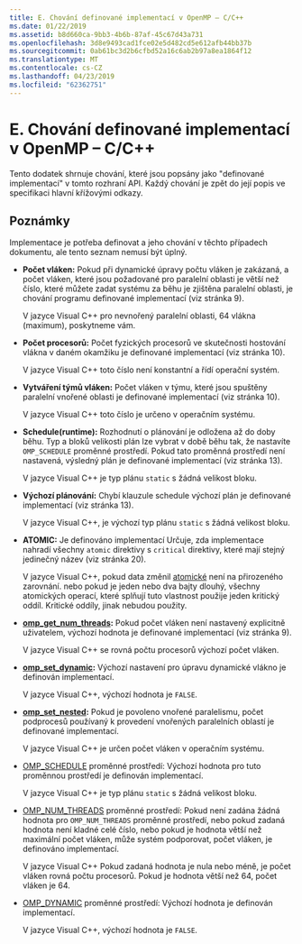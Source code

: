 ```yaml
---
title: E. Chování definované implementací v OpenMP – C/C++
ms.date: 01/22/2019
ms.assetid: b8d660ca-9bb3-4b6b-87af-45c67d43a731
ms.openlocfilehash: 3d8e9493cad1fce02e5d482cd5e612afb44bb37b
ms.sourcegitcommit: 0ab61bc3d2b6cfbd52a16c6ab2b97a8ea1864f12
ms.translationtype: MT
ms.contentlocale: cs-CZ
ms.lasthandoff: 04/23/2019
ms.locfileid: "62362751"
---
```

# <a name="e-implementation-defined-behaviors-in-openmp-cc"></a>E. Chování definované implementací v OpenMP – C/C++

Tento dodatek shrnuje chování, které jsou popsány jako "definované implementací" v tomto rozhraní API.  Každý chování je zpět do její popis ve specifikaci hlavní křížovými odkazy.

## <a name="remarks"></a>Poznámky

Implementace je potřeba definovat a jeho chování v těchto případech dokumentu, ale tento seznam nemusí být úplný.

- **Počet vláken:** Pokud při dynamické úpravy počtu vláken je zakázaná, a počet vláken, které jsou požadované pro paralelní oblasti je větší než číslo, které můžete zadat systému za běhu je zjištěna paralelní oblasti, je chování programu definované implementací (viz stránka 9).

   V jazyce Visual C++ pro nevnořený paralelní oblasti, 64 vlákna (maximum), poskytneme vám.

- **Počet procesorů:** Počet fyzických procesorů ve skutečnosti hostování vlákna v daném okamžiku je definované implementací (viz stránka 10).

   V jazyce Visual C++ toto číslo není konstantní a řídí operační systém.

- **Vytváření týmů vláken:** Počet vláken v týmu, které jsou spuštěny paralelní vnořené oblasti je definované implementací (viz stránka 10).

   V jazyce Visual C++ toto číslo je určeno v operačním systému.

- **Schedule(runtime):** Rozhodnutí o plánování je odložena až do doby běhu. Typ a bloků velikosti plán lze vybrat v době běhu tak, že nastavíte `OMP_SCHEDULE` proměnné prostředí. Pokud tato proměnná prostředí není nastavená, výsledný plán je definované implementací (viz stránka 13).

   V jazyce Visual C++ je typ plánu `static` s žádná velikost bloku.

- **Výchozí plánování:** Chybí klauzule schedule výchozí plán je definované implementací (viz stránka 13).

   V jazyce Visual C++, je výchozí typ plánu `static` s žádná velikost bloku.

- **ATOMIC:** Je definováno implementací Určuje, zda implementace nahradí všechny `atomic` direktivy s `critical` direktivy, které mají stejný jedinečný název (viz stránka 20).

   V jazyce Visual C++, pokud data změnil [atomické](reference/openmp-directives.md#atomic) není na přirozeného zarovnání. nebo pokud je jeden nebo dva bajty dlouhý, všechny atomických operací, které splňují tuto vlastnost použije jeden kritický oddíl. Kritické oddíly, jinak nebudou použity.

- **[omp_get_num_threads](3-run-time-library-functions.md#312-omp_get_num_threads-function):** Pokud počet vláken není nastavený explicitně uživatelem, výchozí hodnota je definované implementací (viz stránka 9).

   V jazyce Visual C++ se rovná počtu procesorů výchozí počet vláken.

- **[omp_set_dynamic](3-run-time-library-functions.md#317-omp_set_dynamic-function):** Výchozí nastavení pro úpravu dynamické vlákno je definován implementací.

   V jazyce Visual C++, výchozí hodnota je `FALSE`.

- **[omp_set_nested](3-run-time-library-functions.md#319-omp_set_nested-function):** Pokud je povoleno vnořené paralelismu, počet podprocesů používaný k provedení vnořených paralelních oblastí je definované implementací.

   V jazyce Visual C++ je určen počet vláken v operačním systému.

- [OMP_SCHEDULE](4-environment-variables.md#41-omp_schedule) proměnné prostředí: Výchozí hodnota pro tuto proměnnou prostředí je definován implementací.

   V jazyce Visual C++ je typ plánu `static` s žádná velikost bloku.

- [OMP_NUM_THREADS](4-environment-variables.md#42-omp_num_threads) proměnné prostředí: Pokud není zadána žádná hodnota pro `OMP_NUM_THREADS` proměnné prostředí, nebo pokud zadaná hodnota není kladné celé číslo, nebo pokud je hodnota větší než maximální počet vláken, může systém podporovat, počet vláken, je definováno implementací.

   V jazyce Visual C++ Pokud zadaná hodnota je nula nebo méně, je počet vláken rovná počtu procesorů.  Pokud je hodnota větší než 64, počet vláken je 64.

- [OMP_DYNAMIC](4-environment-variables.md#43-omp_dynamic) proměnné prostředí: Výchozí hodnota je definován implementací.

   V jazyce Visual C++, výchozí hodnota je `FALSE`.